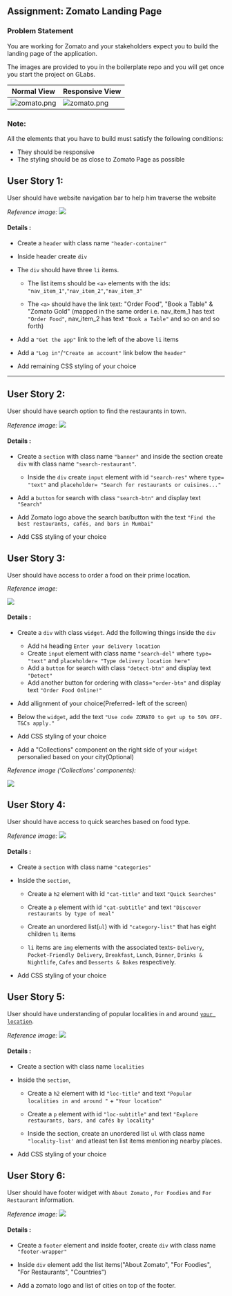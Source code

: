 ﻿## Assignment: Zomato Landing Page

### Problem Statement

You are working for Zomato and your stakeholders expect you to build the landing page of the application.


The images are provided to you in the boilerplate repo and you will get once you start the project on GLabs. 

|Normal View|Responsive View|
|--|--|
|![zomato.png](https://github.com/greyatom-school/the-minerva-project/raw/master/FEWD/sprint_2/project/zomato.png)|![zomato.png](https://github.com/greyatom-school/the-minerva-project/raw/master/FEWD/sprint_2/project/zomato-mob.png)|


### Note: 
All the elements that you have to build must satisfy the following conditions:

- They should be responsive
- The styling should be as close to Zomato Page as possible

## User Story 1:

User should have website navigation bar to help him traverse the website

*Reference image:*
![](images/us_1.PNG)


#### Details :

- Create a `header` with class name `"header-container"`
- Inside header create `div`
- The `div` should have three `li` items. 
	- The list items should be `<a>` elements with the ids: `"nav_item_1"`,`"nav_item_2"`,`"nav_item_3"`
	
	- The `<a>` should have the link text: "Order Food", "Book a Table" & "Zomato Gold" (mapped in the same order i.e. nav_item_1 has text `"Order Food"`, nav_item_2 has text `"Book a Table"` and so on and so forth)


- Add a `"Get the app"` link to the left of the above `li` items

- Add a `"Log in"`/`"Create an account"` link below the `header"`

- Add remaining CSS styling of your choice


---



## User Story 2:

User should have search option to find the restaurants in town.

*Reference image:*
![](images/us_2.PNG)


#### Details :


- Create a `section` with class name `"banner"` and inside the section create `div` with class name `"search-restaurant"`. 
	- Inside the `div` create `input` element with id `"search-res"` where `type= "text"` and `placeholder= "Search for restaurants or cuisines..."`

- Add a `button` for search with class `"search-btn"` and display text `"Search"`

- Add Zomato logo above the search bar/button with the text `"Find the best restaurants, cafés, and bars in Mumbai"`

- Add CSS styling of your choice

## User Story 3:

User should have access to order a food on their prime location.

*Reference image:*

![](images/us_3.PNG)


#### Details :


- Create a `div` with class `widget`. Add the following things inside the `div`	
	- Add `h4` heading `Enter your delivery location`
    - Create `input` element with class name `"search-del"` where `type= "text"` and  `placeholder= "Type delivery location here"`
	- Add a `button` for search with class `"detect-btn"` and display text `"Detect"`
	- Add another button for ordering with class=`"order-btn"` and display text `"Order Food Online!"` 

- Add allignment of your choice(Preferred- left of the screen)
- Below the `widget`, add the text `"Use code ZOMATO to get up to 50% OFF. T&Cs apply."` 

- Add CSS styling of your choice
- Add a "Collections" component on the right side of your 	`widget` personalied based on your city(Optional)

*Reference image ('Collections' components):*

![](images/us_31.PNG)



	
## User Story 4:

User should have access to quick searches based on food type.

*Reference image:*
![](images/us_4.PNG)



#### Details :


- Create a `section` with class name `"categories"`

- Inside the `section`,
	- Create a `h2` element with id `"cat-title"` and text `"Quick Searches"`
	- Create a `p` element with id `"cat-subtitle"`
	and text `"Discover restaurants by type of meal"`

	- Create an unordered list(`ul`) with id `"category-list"` that has eight children `li` items
	
	- `li` items are `img` elements with the associated texts-
	 `Delivery`, `Pocket-Friendly Delivery`, `Breakfast`, `Lunch`, `Dinner`, `Drinks & Nightlife`, `Cafes` and `Desserts & Bakes` respectively. 

- Add CSS styling of your choice 


## User Story 5: 

User should have understanding of popular localities in and around <u>`your location`</u>.

*Reference image:*
![](images/us_5.PNG)


#### Details :


- Create a section with class name `localities`

- Inside the `section`,
	- Create a `h2` element with id `"loc-title"` and text `"Popular localities in and around "` + `"Your location"`
	
	
	- Create a `p` element with id `"loc-subtitle"`
	and text `"Explore restaurants, bars, and cafés by locality"`

	- Inside the section, create an unordered list `ul` with class name `"locality-list'` and atleast ten list items mentioning nearby places. 

- Add CSS styling of your choice 



## User Story 6:

User should have footer widget with `About Zomato` , `For Foodies` and `For Restaurant` information.

*Reference image:*
![](images/us_6.PNG)


#### Details :


- Create a `footer` element and inside footer, create `div` with class name `"footer-wrapper"` 

- Inside `div` element add the list items("About Zomato", "For Foodies", "For Restaurants", "Countries")

- Add a zomato logo and list of cities on top of the footer.
